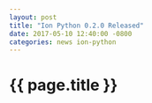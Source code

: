 ```yaml
---
layout: post
title: "Ion Python 0.2.0 Released"
date: 2017-05-10 12:40:00 -0800
categories: news ion-python
---
```


# {{ page.title }}